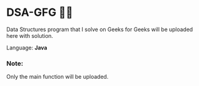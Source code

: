 # DSA-GFG 👨‍💻

Data Structures program that I solve on Geeks for Geeks will be uploaded here with solution.

Language: __Java__

### Note: ###
Only the main function will be uploaded.
